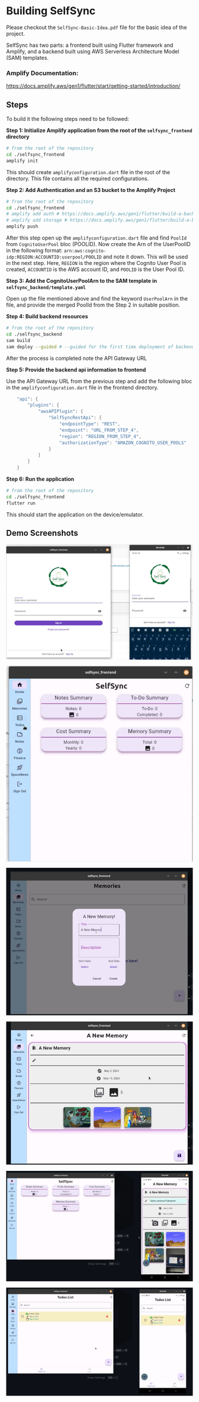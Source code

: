 # Building SelfSync

Please checkout the `SelfSync-Basic-Idea.pdf` file for the basic idea of the project.

SelfSync has two parts: a frontend built using Flutter framework and Amplify, and a backend built using AWS Serverless Architecture Model (SAM) templates.

### Amplify Documentation:
https://docs.amplify.aws/gen1/flutter/start/getting-started/introduction/


## Steps

To build it the following steps need to be followed:

**Step 1: Initialize Amplify application from the root of the `selfsync_frontend` directory** 
```sh
# from the root of the repository
cd ./selfsync_frontend
amplify init
```
This should create `amplifyconfiguration.dart` file in the root of the directory. This file contains all the required configurations.

**Step 2: Add Authentication and an S3 bucket to the Amplify Project**
```sh
# from the root of the repository
cd ./selfsync_frontend
# amplify add auth # https://docs.amplify.aws/gen1/flutter/build-a-backend/auth/set-up-auth/ # already added in the project, no need to add again
# amplify add storage # https://docs.amplify.aws/gen1/flutter/build-a-backend/storage/set-up-storage/ # already added in the project, no need to add again
amplify push
```

After this step open up the `amplifyconfiguration.dart` file and find `PoolId` from `CognitoUserPool` bloc (POOLID). Now create the Arn of the UserPoolID in the following format: `arn:aws:cognito-idp:REGION:ACCOUNTID:userpool/POOLID` and note it down. This will be used in the next step.
Here, `REGION` is the region where the Cognito User Pool is created, `ACCOUNTID` is the AWS account ID, and `POOLID` is the User Pool ID.

**Step 3: Add the CognitoUserPoolArn to the SAM template in `selfsync_backend/template.yaml`**

Open up the file mentioned above and find the keyword `UserPoolArn` in the file, and provide the merged PoolId from the Step 2 in suitable position.


**Step 4: Build backend resources**
```sh
# from the root of the repository
cd ./selfsync_backend
sam build
sam deploy --guided # --guided for the first time deployment of backend resources
```
After the process is completed note the API Gateway URL 

**Step 5: Provide the backend api information to frontend**

Use the API Gateway URL from the previous step and add the following bloc in the `amplifyconfiguration.dart` file in the frontend directory.
```dart
    "api": {
        "plugins": {
            "awsAPIPlugin": {
                "SelfSyncRestApi": {
                    "endpointType": "REST",
                    "endpoint": "URL_FROM_STEP_4",
                    "region": "REGION_FROM_STEP_4",
                    "authorizationType": "AMAZON_COGNITO_USER_POOLS"
                }
            }
        }
    }
```

**Step 6: Run the application**
```sh
# from the root of the repository
cd ./selfsync_frontend
flutter run
```

This should start the application on the device/emulator.


## Demo Screenshots

![](./Screenshots/ss1.png)

![](./Screenshots/ss2.png)

![](./Screenshots/ss3.png)

![](./Screenshots/ss4.png)

![](./Screenshots/ss5.png)

![](./Screenshots/ss6.png)